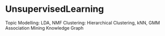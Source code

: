 # UnsupervisedLearning
Topic Modelling: LDA, NMF 
Clustering: Hierarchical Clustering, kNN, GMM
Association Mining
Knowledge Graph
